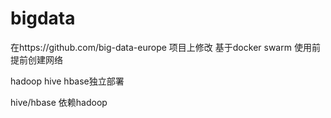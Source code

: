 # bigdata

在https://github.com/big-data-europe 项目上修改
基于docker swarm
使用前提前创建网络

hadoop hive hbase独立部署

hive/hbase 依赖hadoop

